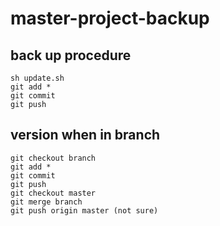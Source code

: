 # master-project-backup

## back up procedure
```bash=
sh update.sh
git add *
git commit
git push
```

## version when in branch
```bash=
git checkout branch
git add *
git commit
git push
git checkout master
git merge branch
git push origin master (not sure)
```